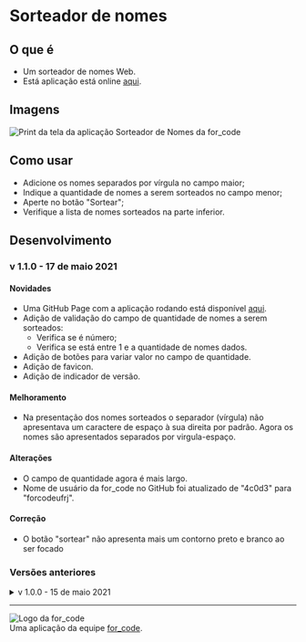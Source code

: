 # Sorteador de nomes

## O que é
- Um sorteador de nomes Web.
- Está aplicação está online [aqui](https://forcodeufrj.github.io/sorteador_de_nomes/index.html).

## Imagens
![Print da tela da aplicação Sorteador de Nomes da for_code](https://i.imgur.com/QsHzf3o.png)

## Como usar
- Adicione os nomes separados por vírgula no campo maior;
- Indique a quantidade de nomes a serem sorteados no campo menor;
- Aperte no botão "Sortear";
- Verifique a lista de nomes sorteados na parte inferior.

## Desenvolvimento
### v 1.1.0 - 17 de maio 2021
#### Novidades
- Uma GitHub Page com a aplicação rodando está disponível [aqui](https://forcodeufrj.github.io/sorteador_de_nomes/index.html).
- Adição de validação do campo de quantidade de nomes a serem sorteados:
  - Verifica se é número;
  - Verifica se está entre 1 e a quantidade de nomes dados.
- Adição de botões para variar valor no campo de quantidade.
- Adição de favicon.
- Adição de indicador de versão.

#### Melhoramento
- Na presentação dos nomes sorteados o separador (vírgula) não apresentava um caractere de espaço à sua direita por padrão. Agora os nomes são apresentados separados por virgula-espaço.

#### Alterações
- O campo de quantidade agora é mais largo.
- Nome de usuário da for_code no GitHub foi atualizado de "4c0d3" para "forcodeufrj".

#### Correção
- O botão "sortear" não apresenta mais um contorno preto e branco ao ser focado

### Versões anteriores
<details>
  <summary>v 1.0.0 - 15 de maio 2021</summary>
  <ul>
    <li>Tenha a resposta aleatória de quantos nomes separados por vírgula quiser!</li>
  </ul> 
</details>

---

![Logo da for_code](https://imgur.com/CfDkyrD.png)
<br>
Uma aplicação da equipe [for_code](https://www.instagram.com/forcodeufrj/).